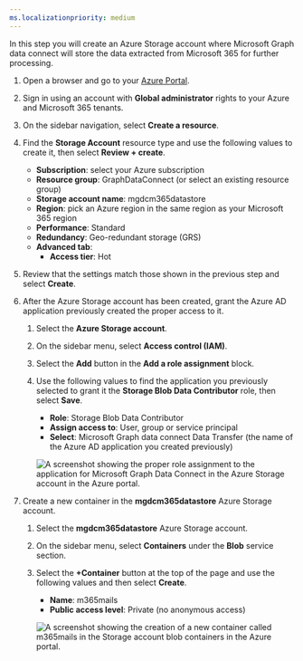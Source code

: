 ```yaml
---
ms.localizationpriority: medium
---
```


<!-- markdownlint-disable MD002 MD041 -->

In this step you will create an Azure Storage account where Microsoft Graph data connect will store the data extracted from Microsoft 365 for further processing.

1. Open a browser and go to your [Azure Portal](https://portal.azure.com/).

1. Sign in using an account with **Global administrator** rights to your Azure and Microsoft 365 tenants.

1. On the sidebar navigation, select **Create a resource**.

1. Find the **Storage Account** resource type and use the following values to create it, then select **Review + create**.

    - **Subscription**: select your Azure subscription
    - **Resource group**: GraphDataConnect (or select an existing resource group)
    - **Storage account name**: mgdcm365datastore
    - **Region**: pick an Azure region in the same region as your Microsoft 365 region
    - **Performance**: Standard
    - **Redundancy**: Geo-redundant storage (GRS)
    - **Advanced tab**:
      - **Access tier**: Hot

1. Review that the settings match those shown in the previous step and select **Create**.

1. After the Azure Storage account has been created, grant the Azure AD application previously created the proper access to it.

    1. Select the **Azure Storage account**.
    2. On the sidebar menu, select **Access control (IAM)**.
    3. Select the **Add** button in the **Add a role assignment** block.
    4. Use the following values to find the application you previously selected to grant it the **Storage Blob Data Contributor** role, then select **Save**.

        - **Role**: Storage Blob Data Contributor
        - **Assign access to**: User, group or service principal
        - **Select**: Microsoft Graph data connect Data Transfer (the name of the Azure AD application you created previously)

        ![A screenshot showing the proper role assignment to the application for Microsoft Graph Data Connect in the Azure Storage account in the Azure portal.](images/data-connect-azure-storage-role.png)

1. Create a new container in the **mgdcm365datastore** Azure Storage account.

    1. Select the **mgdcm365datastore** Azure Storage account.
    2. On the sidebar menu, select **Containers** under the **Blob** service section.
    3. Select the **+Container** button at the top of the page and use the following values and then select **Create**.

        - **Name**: m365mails
        - **Public access level**: Private (no anonymous access)

        ![A screenshot showing the creation of a new container called m365mails in the Storage account blob containers in the Azure portal.](images/data-connect-azure-storage-container.png)
